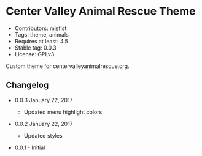 # Center Valley Animal Rescue Theme

* Contributors: misfist
* Tags: theme, animals
* Requires at least: 4.5
* Stable tag: 0.0.3
* License: GPLv3

Custom theme for centervalleyanimalrescue.org.

## Changelog

* 0.0.3 January 22, 2017
  * Updated menu highlight colors

* 0.0.2 January 22, 2017
  * Updated styles

* 0.0.1 - Initial
